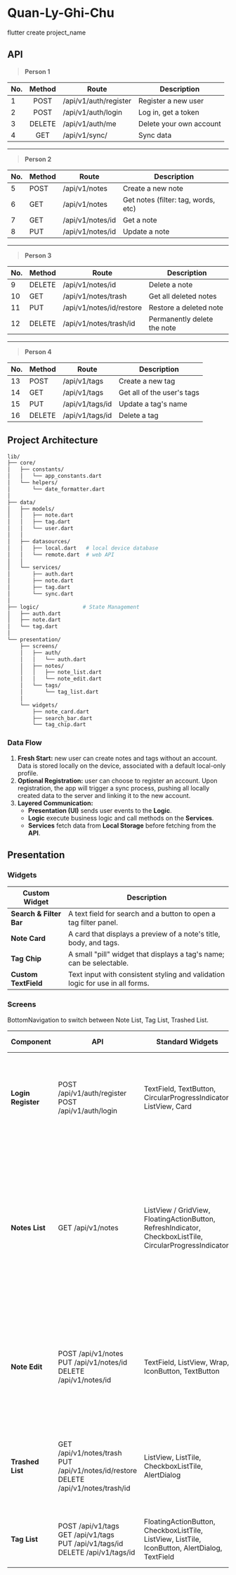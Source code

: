 # Quan-Ly-Ghi-Chu

flutter create project_name

## API

> **Person 1**

| No. | Method | Route                    | Description                         |
| --- | :----: | ------------------------ | ----------------------------------- |
|  1  | POST   | /api/v1/auth/register    | Register a new user                 |
|  2  | POST   | /api/v1/auth/login       | Log in, get a token                 |
|  3  | DELETE | /api/v1/auth/me          | Delete your own account             |
|  4  | GET    | /api/v1/sync/            | Sync data                           |

<hr>

> **Person 2**

| No. | Method | Route                    | Description                         |
| --- | ------ | ------------------------ | ----------------------------------- |
|  5  | POST   | /api/v1/notes            | Create a new note                   |
|  6  | GET    | /api/v1/notes            | Get notes (filter: tag, words, etc) |
|  7  | GET    | /api/v1/notes/id         | Get a note                          |
|  8  | PUT    | /api/v1/notes/id         | Update a note                       |

<hr>

> **Person 3**

| No. | Method | Route                    | Description                         |
| --- | ------ | ------------------------ | ----------------------------------- |
|  9  | DELETE | /api/v1/notes/id         | Delete a note                       |
| 10  | GET    | /api/v1/notes/trash      | Get all deleted notes               |
| 11  | PUT    | /api/v1/notes/id/restore | Restore a deleted note              |
| 12  | DELETE | /api/v1/notes/trash/id   | Permanently delete the note         |

<hr>

> **Person 4**

| No. | Method | Route                    | Description                         |
| --- | ------ | ------------------------ | ----------------------------------- |
| 13  | POST   | /api/v1/tags             | Create a new tag                    |
| 14  | GET    | /api/v1/tags             | Get all of the user's tags          |
| 15  | PUT    | /api/v1/tags/id          | Update a tag's name                 |
| 16  | DELETE | /api/v1/tags/id          | Delete a tag                        |

## Project Architecture

```bash
lib/
├── core/
│   ├── constants/ 
│   │   └── app_constants.dart
│   └── helpers/ 
│       └── date_formatter.dart
│
├── data/ 
│   ├── models/
│   │   ├── note.dart
│   │   ├── tag.dart
│   │   └── user.dart
│   │
│   ├── datasources/
│   │   ├── local.dart   # local device database
│   │   └── remote.dart  # web API
│   │
│   └── services/
│       ├── auth.dart
│       ├── note.dart
│       ├── tag.dart
│       └── sync.dart
│
├── logic/              # State Management
│   ├── auth.dart
│   ├── note.dart
│   └── tag.dart
│
└── presentation/ 
    ├── screens/ 
    │   ├── auth/
    │   │   └── auth.dart
    │   ├── notes/
    │   │   ├── note_list.dart
    │   │   └── note_edit.dart
    │   └── tags/
    │       └── tag_list.dart
    │
    └── widgets/
        ├── note_card.dart
        ├── search_bar.dart
        └── tag_chip.dart
```

### Data Flow

1.  **Fresh Start:** new user can create notes and tags without an account. Data is stored locally on the device, associated with a default local-only profile.
2.  **Optional Registration:** user can choose to register an account. Upon registration, the app will trigger a sync process, pushing all locally created data to the server and linking it to the new account.
3.  **Layered Communication:**
    *   **Presentation (UI)** sends user events to the **Logic**.
    *   **Logic** execute business logic and call methods on the **Services**.
    *   **Services** fetch data from **Local Storage** before fetching from the **API**.

## Presentation

### Widgets

| Custom Widget           | Description                                                                   |
| ----------------------- | ----------------------------------------------------------------------------- |
| **Search & Filter Bar** | A text field for search and a button to open a tag filter panel.              |
| **Note Card**           | A card that displays a preview of a note's title, body, and tags.             |
| **Tag Chip**            | A small "pill" widget that displays a tag's name; can be selectable.          |
| **Custom TextField**    | Text input with consistent styling and validation logic for use in all forms. |

### Screens

BottomNavigation to switch between Note List, Tag List, Trashed List.

| Component          |  API  | Standard Widgets | Reusable Widgets | Description |
| ------------------ | ----- | ---------------- | ---------------- | ----------- |
| **Login <br> Register** | POST /api/v1/auth/register<br>POST /api/v1/auth/login | TextField, TextButton, CircularProgressIndicator, ListView, Card | CustomTextField | Input validation.<br />Includes a list of locally saved user profiles below the form for quick login selection. |
| **Notes List**     | GET /api/v1/notes | ListView / GridView, FloatingActionButton, RefreshIndicator, CheckboxListTile, CircularProgressIndicator | Search & Filter Bar<br>Note Card | Search & Filter bar next to Account button (right) on top. <br> Displays notes in a list or grid.<br> Pull-to-refresh action to sync data. Floating Action Button to create a new note. |
| **Note Edit**      | POST /api/v1/notes<br>PUT /api/v1/notes/id<br>DELETE /api/v1/notes/id | TextField, ListView, Wrap, IconButton, TextButton | Tag Chip | Dynamic list of body blocks, can turn the current line into a text or checklist. Tag selection interface, save/delete actions. |
| **Trashed List**  | GET /api/v1/notes/trash <br>PUT /api/v1/notes/id/restore <br> DELETE /api/v1/notes/trash/id | ListView, ListTile, CheckboxListTile, AlertDialog | Search & Filter Bar<br>Note Card | Displays deleted notes. Users can either restore a note back to the main list or permanently delete it. |
| **Tag List**       | POST /api/v1/tags<br>GET /api/v1/tags<br>PUT /api/v1/tags/id<br>DELETE /api/v1/tags/id | FloatingActionButton, CheckboxListTile, ListView, ListTile, IconButton, AlertDialog, TextField | Tag Chip | A list of all user tags. Create, rename, deleting via dialogs. |





